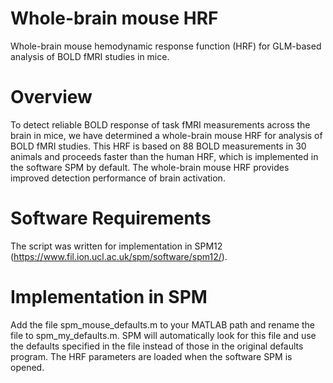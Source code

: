 # Whole-brain mouse HRF
Whole-brain mouse hemodynamic response function (HRF) for GLM-based analysis of BOLD fMRI studies in mice.

# Overview
To detect reliable BOLD response of task fMRI measurements across the brain in mice, we have determined a whole-brain mouse HRF for analysis of BOLD fMRI studies. This HRF is based on 88 BOLD measurements in 30 animals and proceeds faster than the human HRF, which is implemented in the software SPM by default. The whole-brain mouse HRF provides improved detection performance of brain activation.

# Software Requirements
The script was written for implementation in SPM12 (https://www.fil.ion.ucl.ac.uk/spm/software/spm12/). 

# Implementation in SPM
Add the file spm_mouse_defaults.m to your MATLAB path and rename the file to spm_my_defaults.m. SPM will automatically look for this file and use the defaults specified in the file instead of those in the original defaults program.
The HRF parameters are loaded when the software SPM is opened.
